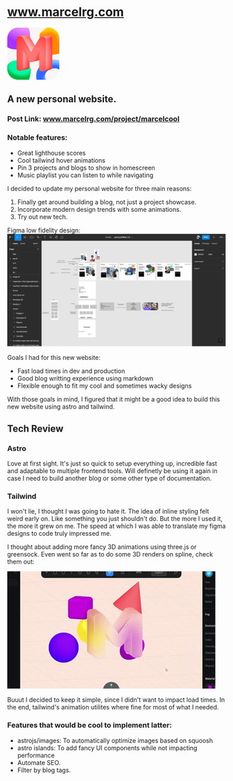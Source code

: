 # <a href="www.marcelrg.com">www.marcelrg.com</a>

<a href="www.marcelrg.com"><img href="www.marcelrg.com" src="/public/images/m.webp" alt="M logo"></a>

## A new personal website.

### Post Link: <a href="www.marcelrg.com/project/marcelcool">www.marcelrg.com/project/marcelcool</a>
### Notable features:

- Great lighthouse scores
- Cool tailwind hover animations
- Pin 3 projects and blogs to show in homescreen
- Music playlist you can listen to while navigating

I decided to update my personal website for three main reasons:

1. Finally get around building a blog, not just a project showcase.
2. Incorporate modern design trends with some animations.
3. Try out new tech.

Figma low fidelity design:
![figmaMarcelcool](/public/images/figmaMarcelcool.webp)

Goals I had for this new website:

- Fast load times in dev and production
- Good blog writting experience using markdown
- Flexible enough to fit my cool and sometimes wacky designs

With those goals in mind, I figured that it might be a good idea to build this new website using astro and tailwind.

## Tech Review

### Astro

Love at first sight. It's just so quick to setup everything up, incredible fast and adaptable to multiple frontend tools.
Will definetly be using it again in case I need to build another blog or some other type of documentation.

### Tailwind

I won't lie, I thought I was going to hate it. The idea of inline styling felt weird early on.
Like something you just shouldn't do. But the more I used it, the more it grew on me.
The speed at which I was able to translate my figma designs to code truly impressed me.

I thought about adding more fancy 3D animations using three.js or greensock.
Even went so far as to do some 3D renders on spline, check them out:

![3DM](/public/images/3DM.gif)

Buuut I decided to keep it simple, since I didn't want to impact load times.
In the end, tailwind's animation utilites where fine for most of what I needed.

### Features that would be cool to implement latter:

- astrojs/images: To automatically optimize images based on squoosh
- astro islands: To add fancy UI components while not impacting performance
- Automate SEO.
- Filter by blog tags.
